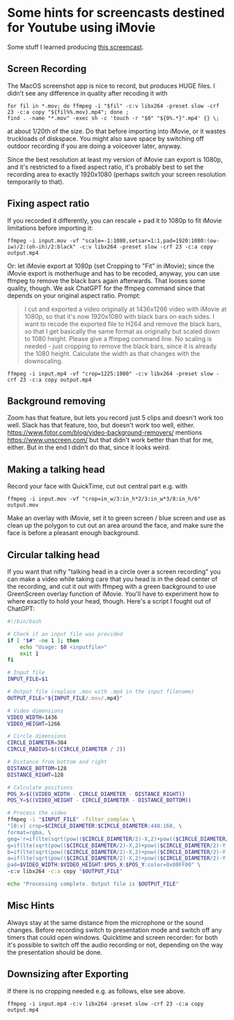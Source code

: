 # Some hints for screencasts destined for Youtube using iMovie

Some stuff I learned producing [this screencast](https://youtu.be/ubBhv2PUSEs).

## Screen Recording

The MacOS screenshot app is nice to record, but produces HUGE files. I didn't see any difference in quality after
recoding it with

    for fil in *.mov; do ffmpeg -i "$fil" -c:v libx264 -preset slow -crf 23 -c:a copy "${fil%%.mov}.mp4"; done ;
    find . -name "*.mov" -exec sh -c 'touch -r "$0" "${0%.*}".mp4' {} \;

at about 1/20th of the size. Do that before importing into iMovie, or it wastes truckloads of diskspace.
You might also save space by switching off outdoor recording if you are doing a voiceover later, anyway.

Since the best resolution at least my version of iMovie can export is 1080p, and it's restricted to a fixed aspect
ratio, it's probably best to set the recording area to exactly 1920x1080 (perhaps switch your screen resolution 
temporarily to that).

## Fixing aspect ratio

If you recorded it differently, you can rescale + pad it to 1080p to fit iMovie limitations before importing it:

    ffmpeg -i input.mov -vf "scale=-1:1080,setsar=1:1,pad=1920:1080:(ow-iw)/2:(oh-ih)/2:black" -c:v libx264 -preset slow -crf 23 -c:a copy output.mp4

Or: let iMovie export at 1080p (set Cropping to "Fit" in iMovie); since the iMovie export is motherhuge and has to be
recoded, anyway, you can use ffmpeg to remove the black bars again afterwards. That looses some quality, though.
We ask ChatGPT for the ffmpeg command since that depends on your original aspect ratio. Prompt:

> I cut and exported a video originally at 1436x1266 video with iMovie at 1080p, so that it's now 1920x1080 with black
> bars on each sides. I want to recode the exported file to H264 and remove the black bars, so that I get basically the
> same format as originally but scaled down to 1080 height. Please give a ffmpeg command line. No scaling is needed -
> just
> cropping to remove the black bars, since it is already the 1080 height. Calculate the width as that changes with the
> downscaling.

    ffmpeg -i input.mp4 -vf "crop=1225:1080" -c:v libx264 -preset slow -crf 23 -c:a copy output.mp4

## Background removing

Zoom has that feature, but lets you record just 5 clips and doesn't work too well. Slack has that feature, too, but
doesn't work too well, either.
https://www.fotor.com/blog/video-background-removers/ mentions https://www.unscreen.com/ but that didn't work better
than that for me, either. But in the end I didn't do that, since it looks weird.

## Making a talking head

Record your face with QuickTime, cut out central part e.g. with

    ffmpeg -i input.mov -vf "crop=in_w/3:in_h*2/3:in_w*3/8:in_h/6" output.mov

Make an overlay with iMovie, set it to green screen / blue screen and use as clean up the polygon to cut out an area
around the face, and make sure the face is before a pleasant enough background.

## Circular talking head

If you want that nifty "talking head in a circle over a screen recording" you can make a video while taking care that
you head is in the dead center of the recording, and cut it out with ffmpeg with a green background to use GreenScreen
overlay function of iMovie. You'll have to experiment how to where exactly to hold your head, though.
Here's a script I fought out of ChatGPT:

```bash
#!/bin/bash

# Check if an input file was provided
if [ "$#" -ne 1 ]; then
    echo "Usage: $0 <inputfile>"
    exit 1
fi

# Input file
INPUT_FILE=$1

# Output file (replace .mov with .mp4 in the input filename)
OUTPUT_FILE="${INPUT_FILE/.mov/.mp4}"

# Video dimensions
VIDEO_WIDTH=1436
VIDEO_HEIGHT=1266

# Circle dimensions
CIRCLE_DIAMETER=384
CIRCLE_RADIUS=$((CIRCLE_DIAMETER / 2))

# Distance from bottom and right
DISTANCE_BOTTOM=128
DISTANCE_RIGHT=128

# Calculate positions
POS_X=$((VIDEO_WIDTH - CIRCLE_DIAMETER - DISTANCE_RIGHT))
POS_Y=$((VIDEO_HEIGHT - CIRCLE_DIAMETER - DISTANCE_BOTTOM))

# Process the video
ffmpeg -i "$INPUT_FILE" -filter_complex \
"[0:v] crop=$CIRCLE_DIAMETER:$CIRCLE_DIAMETER:448:168, \
format=rgba, \
geq='r=if(lte(sqrt(pow(($CIRCLE_DIAMETER/2)-X,2)+pow(($CIRCLE_DIAMETER/2)-Y,2)),$CIRCLE_RADIUS),p(X,Y),0): \
g=if(lte(sqrt(pow(($CIRCLE_DIAMETER/2)-X,2)+pow(($CIRCLE_DIAMETER/2)-Y,2)),$CIRCLE_RADIUS),p(X,Y),255): \
b=if(lte(sqrt(pow(($CIRCLE_DIAMETER/2)-X,2)+pow(($CIRCLE_DIAMETER/2)-Y,2)),$CIRCLE_RADIUS),p(X,Y),0): \
a=if(lte(sqrt(pow(($CIRCLE_DIAMETER/2)-X,2)+pow(($CIRCLE_DIAMETER/2)-Y,2)),$CIRCLE_RADIUS),255,0)', \
pad=$VIDEO_WIDTH:$VIDEO_HEIGHT:$POS_X:$POS_Y:color=0x00FF00" \
-c:v libx264 -c:a copy "$OUTPUT_FILE"

echo "Processing complete. Output file is $OUTPUT_FILE"
```

## Misc Hints

Always stay at the same distance from the microphone or the sound changes.
Before recording switch to presentation mode and switch off any timers that could open windows.
Quicktime and screen recorder: for both it's possible to switch off the audio recording or not, depending on the way 
the presentation should be done.

## Downsizing after Exporting

If there is no cropping needed e.g. as follows, else see above.

    ffmpeg -i input.mp4 -c:v libx264 -preset slow -crf 23 -c:a copy output.mp4
